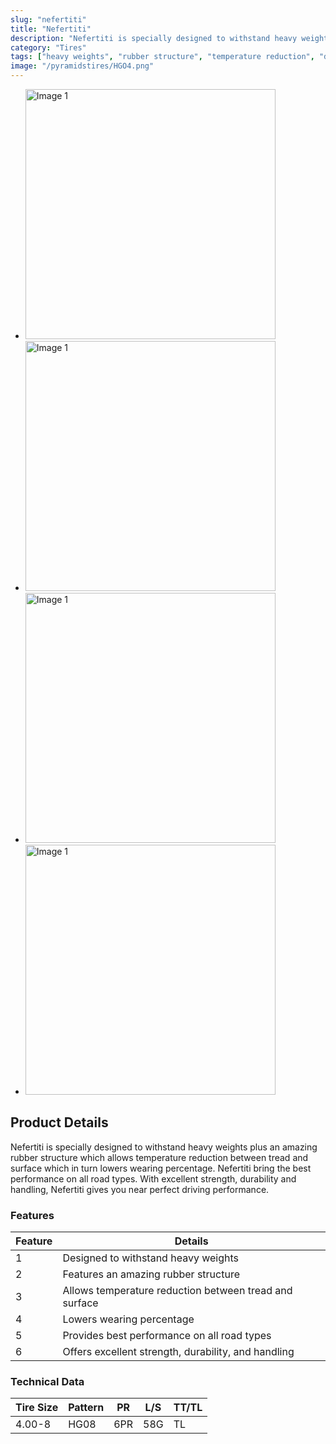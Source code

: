 ```yaml
---
slug: "nefertiti"
title: "Nefertiti"
description: "Nefertiti is specially designed to withstand heavy weights plus an amazing rubber structure which allows temperature reduction between tread and surface which in turn lowers wearing percentage. Nefertiti bring the best performance on all road types. With excellent strength, durability and handling, Nefertiti gives you near perfect driving performance."
category: "Tires"
tags: ["heavy weights", "rubber structure", "temperature reduction", "durability", "handling", "road performance"]
image: "/pyramidstires/HGO4.png"
---
```


- <img src="/pyramidstires/HGO4.png" alt="Image 1" width="400" height="400">
- <img src="/pyramidstires/HGO4.png" alt="Image 1" width="400" height="400">
- <img src="/pyramidstires/HGO4.png" alt="Image 1" width="400" height="400">
- <img src="/pyramidstires/HGO4.png" alt="Image 1" width="400" height="400">

## Product Details

Nefertiti is specially designed to withstand heavy weights plus an amazing rubber structure which allows temperature reduction between tread and surface which in turn lowers wearing percentage. Nefertiti bring the best performance on all road types. With excellent strength, durability and handling, Nefertiti gives you near perfect driving performance.

### Features
| Feature | Details                                       |
| ------- | --------------------------------------------- |
| 1       | Designed to withstand heavy weights           |
| 2       | Features an amazing rubber structure          |
| 3       | Allows temperature reduction between tread and surface |
| 4       | Lowers wearing percentage                     |
| 5       | Provides best performance on all road types   |
| 6       | Offers excellent strength, durability, and handling |

### Technical Data
| Tire Size | Pattern | PR  | L/S | TT/TL |
|-----------|---------|-----|-----|-------|
| 4.00-8    | HG08    | 6PR | 58G | TL    |